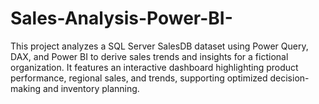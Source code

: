 # Sales-Analysis-Power-BI-
This project analyzes a SQL Server SalesDB dataset using Power Query, DAX, and Power BI to derive sales trends and insights for a fictional organization. It features an interactive dashboard highlighting product performance, regional sales, and trends, supporting optimized decision-making and inventory planning.
